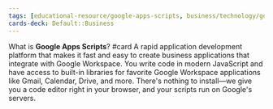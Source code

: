 ```yaml
---
tags: [educational-resource/google-apps-scripts, business/technology/google-apps-scripts, computer-science/technology/google-apps-scripts, study-note] 
cards-deck: Default::Business
---
```


What is **Google Apps Scripts**? #card 
A rapid application development platform that makes it fast and easy to create business applications that integrate with Google Workspace. You write code in modern JavaScript and have access to built-in libraries for favorite Google Workspace applications like Gmail, Calendar, Drive, and more. There's nothing to install—we give you a code editor right in your browser, and your scripts run on Google's servers.